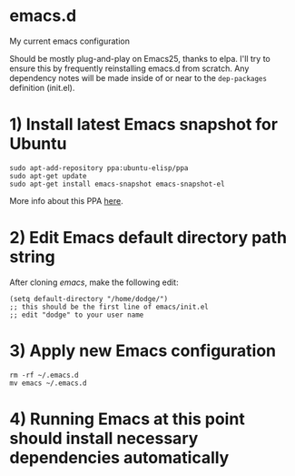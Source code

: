 # emacs.d
My current emacs configuration

Should be mostly plug-and-play on Emacs25, thanks to elpa. I'll try to ensure this by frequently 
reinstalling emacs.d from scratch. Any dependency notes will be made inside of or near to the 
`dep-packages` definition (init.el). 

# 1) Install latest Emacs snapshot for Ubuntu

    sudo apt-add-repository ppa:ubuntu-elisp/ppa
    sudo apt-get update
    sudo apt-get install emacs-snapshot emacs-snapshot-el

More info about this PPA [here](https://launchpad.net/~ubuntu-elisp/+archive/ubuntu/ppa).

# 2) Edit Emacs default directory path string
After cloning *emacs*, make the following edit:

    (setq default-directory "/home/dodge/")
    ;; this should be the first line of emacs/init.el
    ;; edit "dodge" to your user name
    
# 3) Apply new Emacs configuration
    rm -rf ~/.emacs.d
    mv emacs ~/.emacs.d
    
# 4) Running Emacs at this point should install necessary dependencies automatically
